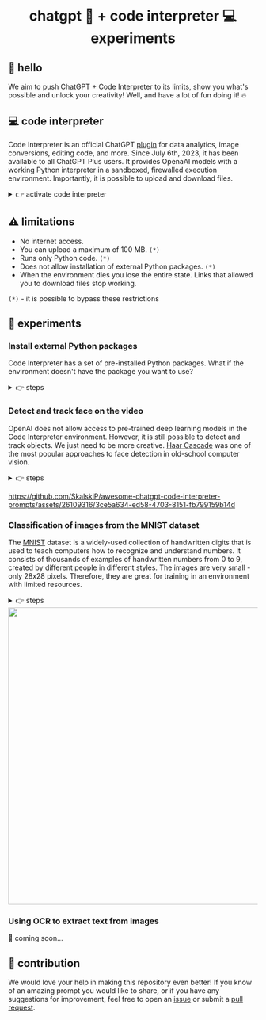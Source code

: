 <h1 align="center">chatgpt 💬 + code interpreter 💻 experiments</h1>

## 👋 hello

We aim to push ChatGPT + Code Interpreter to its limits, show you what's possible and unlock your creativity! Well, and have a lot of fun doing it! 🔥

## 💻 code interpreter

Code Interpreter is an official ChatGPT [plugin](https://openai.com/blog/chatgpt-plugins) for data analytics, image conversions, editing code, and more. Since July 6th, 2023, it has been available to all ChatGPT Plus users. It provides OpenaAI models with a working Python interpreter in a sandboxed, firewalled execution environment. Importantly, it is possible to upload and download files.

<details close>
<summary>👉 activate code interpreter</summary>

1. Navigate to ChatGPT settings.

2. Activate Code Interpreter in the "Beta features" tab.

    <img width="600" src="https://github.com/SkalskiP/awesome-chatgpt-code-interpreter-experiments/assets/26109316/18fadd19-90d0-4e05-9882-6cfac8990f68">
    
    <br>
    <br>

3. Select GPT-4 + Code Interpreter environment.

    <img width="600" src="https://github.com/SkalskiP/awesome-chatgpt-code-interpreter-experiments/assets/26109316/33e5831a-0098-4252-80ec-80d992a254aa">

</details>

## ⚠️ limitations

- No internet access.
- You can upload a maximum of 100 MB. `(*)`
- Runs only Python code. `(*)`
- Does not allow installation of external Python packages. `(*)`
- When the environment dies you lose the entire state. Links that allowed you to download files stop working.

`(*)` - it is possible to bypass these restrictions

## 🧪 experiments

### Install external Python packages

Code Interpreter has a set of pre-installed Python packages. What if the environment doesn't have the package you want to use?

<details close>
<summary>👉 steps</summary>

1. Upload your `.whl` file and ask ChatGPT to install it.

    <img width="600" src="https://github.com/SkalskiP/awesome-chatgpt-code-interpreter-experiments/assets/26109316/c2a2cdd5-4847-40da-810f-6b7ddc4418f7">
    
    <br>
    <br>

2. Ask nicely.

    <img width="600" src="https://github.com/SkalskiP/awesome-chatgpt-code-interpreter-experiments/assets/26109316/e9d4abf5-0cc2-485d-88b0-22430517e8df">
    
    <br>
    <br>

3. Import your package.

    <img width="600" src="https://github.com/SkalskiP/awesome-chatgpt-code-interpreter-experiments/assets/26109316/b96dc0ea-d720-4778-8ffa-70a41e17984f">

</details>

### Detect and track face on the video

OpenAI does not allow access to pre-trained deep learning models in the Code Interpreter environment. However, it is still possible to detect and track objects. We just need to be more creative. [Haar Cascade](https://en.wikipedia.org/wiki/Haar-like_feature) was one of the most popular approaches to face detection in old-school computer vision. 

<details close>
<summary>👉 steps</summary>


1. Upload input video.

    <details close>
    <summary>👉 display input video</summary>
    
    https://github.com/SkalskiP/awesome-chatgpt-code-interpreter-prompts/assets/26109316/9ec21cf7-84c6-4be6-a8e4-c439dcee945c
      
    </details>

2. Confirm that ChatGPT can successfully process the video. Extract the first frame and display it.

    <img width="600" src="https://github.com/SkalskiP/awesome-chatgpt-code-interpreter-experiments/assets/26109316/47f37093-eab4-4b7b-95c2-b5eec19b1b11">
    
    <br>
    <br>

3. Run Haar Cascade face detection on a single video frame.

    <img width="600" src="https://github.com/SkalskiP/awesome-chatgpt-code-interpreter-experiments/assets/26109316/ce0b9bb4-f738-48cb-aa4c-56a8f2fcedeb">
    
    <br>
    <br>

4. Run Haar Cascade face detection on the whole video.

    <img width="600" src="https://github.com/SkalskiP/awesome-chatgpt-code-interpreter-experiments/assets/26109316/349222c4-2f44-4108-bf09-685fe39b6331">
    
    <br>
    <br>

    <details close>
    <summary>👉 display result video</summary>
    
    https://github.com/SkalskiP/awesome-chatgpt-code-interpreter-prompts/assets/26109316/45dc0f0c-f770-4766-be06-b238ff0adc5a
      
    </details>

5. Use box IoU to remove false positives.

    <img width="600" src="https://github.com/SkalskiP/awesome-chatgpt-code-interpreter-experiments/assets/26109316/fde28da2-fdf1-4a90-a5da-2b8b2eb6e0d4">
    
    <br>
    <br>

    <details close>
    <summary>👉 display result video</summary>
    
    https://github.com/SkalskiP/awesome-chatgpt-code-interpreter-prompts/assets/26109316/19bcd6cc-9160-4c4c-b2fd-e628c355a25d
      
    </details>

6. Crop video to follow the face.

    <img width="600" src="https://github.com/SkalskiP/awesome-chatgpt-code-interpreter-experiments/assets/26109316/537b6ebf-18c0-4595-bff6-066a566b9228">
    
</details>

https://github.com/SkalskiP/awesome-chatgpt-code-interpreter-prompts/assets/26109316/3ce5a634-ed58-4703-8151-fb799159b14d

### Classification of images from the MNIST dataset

The [MNIST](https://www.kaggle.com/datasets/hojjatk/mnist-dataset) dataset is a widely-used collection of handwritten digits that is used to teach computers how to recognize and understand numbers. It consists of thousands of examples of handwritten numbers from 0 to 9, created by different people in different styles. The images are very small - only 28x28 pixels. Therefore, they are great for training in an environment with limited resources.

<details close>
<summary>👉 steps</summary>

1. Upload the MNIST dataset into the Code Interpreter environment.

2. only 10% of the original dataset is loaded to save hard drive and memory space.

    <img width="600" src="https://github.com/SkalskiP/awesome-chatgpt-code-interpreter-experiments/assets/26109316/7fcf0b4c-9368-478a-b157-dadd4dd4fb83">
    
    <br>
    <br>

3. Make sure that Code Interpreter knows how to process data.

    <img width="600" src="https://github.com/SkalskiP/awesome-chatgpt-code-interpreter-experiments/assets/26109316/d45fa91c-64de-4a30-9595-3c4f638d04d0">
    
    <br>
    <br>

4. Split data into train and test subsets.

    <img width="600" src="https://github.com/SkalskiP/awesome-chatgpt-code-interpreter-experiments/assets/26109316/b677c7d7-9380-470e-a32d-4baa8beaff5f">
    
    <br>
    <br>

5. Train sci-kit learn [Support Vector Classifier](https://scikit-learn.org/stable/modules/generated/sklearn.svm.SVC.html) on the test set.

    <img width="600" src="https://github.com/SkalskiP/awesome-chatgpt-code-interpreter-experiments/assets/26109316/fd8b636f-5fcb-456c-abd9-14eadbd779d7">
    
    <br>
    <br>

6. Evaluate the trained model on the test set.

    <img width="600" src="https://github.com/SkalskiP/awesome-chatgpt-code-interpreter-experiments/assets/26109316/3b0bd652-41dd-4180-9190-dff9bb012a12">
    
    <br>
    <br>

7. Visualize false classification results.

    <img width="600" src="https://github.com/SkalskiP/awesome-chatgpt-code-interpreter-experiments/assets/26109316/216c9203-36be-4ce1-88d2-8bf2a1b3e411">
    
    <br>
    <br>

8. Download the trained model.

    <img width="600" src="https://github.com/SkalskiP/awesome-chatgpt-code-interpreter-experiments/assets/26109316/365dad9b-b40a-4796-81d5-0d722aca3350">

</details>

<img width="600" src="https://github.com/SkalskiP/awesome-chatgpt-code-interpreter-experiments/assets/26109316/c52e63eb-5fb1-4f7f-9908-25171071f354">

### Using OCR to extract text from images

🚧 coming soon...

## 🦸 contribution

We would love your help in making this repository even better! If you know of an amazing prompt you would like to share, or if you have any suggestions for improvement, feel free to open an
[issue](https://github.com/SkalskiP/awesome-code-interpreter-prompts/issues) or submit a
[pull request](https://github.com/SkalskiP/awesome-code-interpreter-prompts/pulls).
